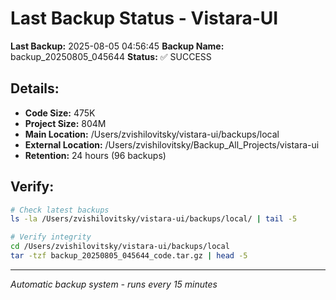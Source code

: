# Last Backup Status - Vistara-UI

**Last Backup:** 2025-08-05 04:56:45
**Backup Name:** backup_20250805_045644
**Status:** ✅ SUCCESS

## Details:
- **Code Size:** 475K
- **Project Size:** 804M
- **Main Location:** /Users/zvishilovitsky/vistara-ui/backups/local
- **External Location:** /Users/zvishilovitsky/Backup_All_Projects/vistara-ui
- **Retention:** 24 hours (96 backups)

## Verify:
```bash
# Check latest backups
ls -la /Users/zvishilovitsky/vistara-ui/backups/local/ | tail -5

# Verify integrity
cd /Users/zvishilovitsky/vistara-ui/backups/local
tar -tzf backup_20250805_045644_code.tar.gz | head -5
```

---
*Automatic backup system - runs every 15 minutes*
